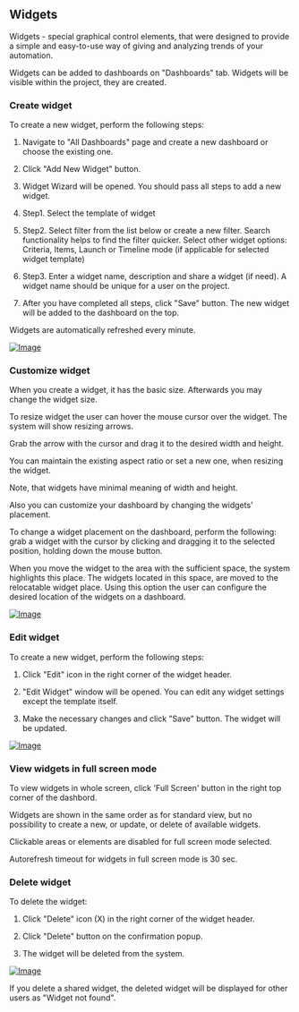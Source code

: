 Widgets
-------

Widgets - special graphical control elements, that were designed to provide a simple and easy-to-use way of giving and analyzing trends of your automation.

Widgets can be added to dashboards on "Dashboards" tab. Widgets will be visible within the project, they are created.

### Create widget

To create a new widget, perform the following steps:

1. Navigate to "All Dashboards" page and create a new dashboard or choose the
    existing one.

2. Click "Add New Widget" button.

3. Widget Wizard will be opened. You should pass all steps to add a new widget.

4. Step1. Select the template of widget

5. Step2. Select filter from the list below or create a new filter. Search functionality helps to find the filter 
quicker.
  Select other widget options: Criteria, Items, Launch or Timeline mode (if applicable for selected widget template)

6. Step3. Enter a widget name, description and share a
    widget (if need). A widget name should be unique for a user on the project.

7. After you have completed all steps, click "Save" button. The new
    widget will be added to the dashboard on the top.

Widgets are automatically refreshed every minute.

[ ![Image](Images/userGuide/widgets/createWidget.png) ](https://youtu.be/uRY_ihUe_oU)

### Customize widget

When you create a widget, it has the basic size. Afterwards you may change the widget size.

To resize widget the user can hover the mouse cursor over the widget. The system will show resizing arrows.

Grab the arrow with the cursor and drag it to the desired width and height.

You can maintain the existing aspect ratio or set a new one, when resizing the widget.

Note, that widgets have minimal meaning of width and height.

Also you can customize your dashboard by changing the widgets' placement.

To change a widget placement on the dashboard, perform the following: grab a widget with the cursor by clicking and dragging it to the selected position, holding down the mouse button.

When you move the widget to the area with the sufficient space, the system highlights this place.
The widgets located in this space, are moved to the relocatable widget place. Using this option the user can configure the desired location of the widgets on a dashboard.

[ ![Image](Images/userGuide/widgets/customizeWidget.png) ](https://youtu.be/6nPsNI2v_po)

### Edit widget

To create a new widget, perform the following steps:

1. Click "Edit" icon in the right corner of the widget header.

2. "Edit Widget" window will be opened. You can edit any widget settings except the template itself.

3. Make the necessary changes and click "Save" button. The widget will be updated.

[ ![Image](Images/userGuide/widgets/editWidget.png) ](https://youtu.be/VlpvP7IIEoY)

### View widgets in full screen mode

To view widgets in whole screen, click 'Full Screen' button in the right top corner of the dashbord.

Widgets are shown in the same order as for standard view, but no possibility to create a new, or update, or delete of available widgets.

Clickable areas or elements are disabled for full screen mode selected. 

Autorefresh timeout for widgets in full screen mode is 30 sec.


### Delete widget

To delete the widget: 

1. Click "Delete" icon (X) in the right corner of the widget header.

2. Click "Delete" button on the confirmation popup.

3. The widget will be deleted from the system.

[ ![Image](Images/userGuide/widgets/deleteWidget.png) ](https://youtu.be/BrY6BnW7aAE)

If you delete a shared widget, the deleted widget will be displayed for other
users as "Widget not found".
